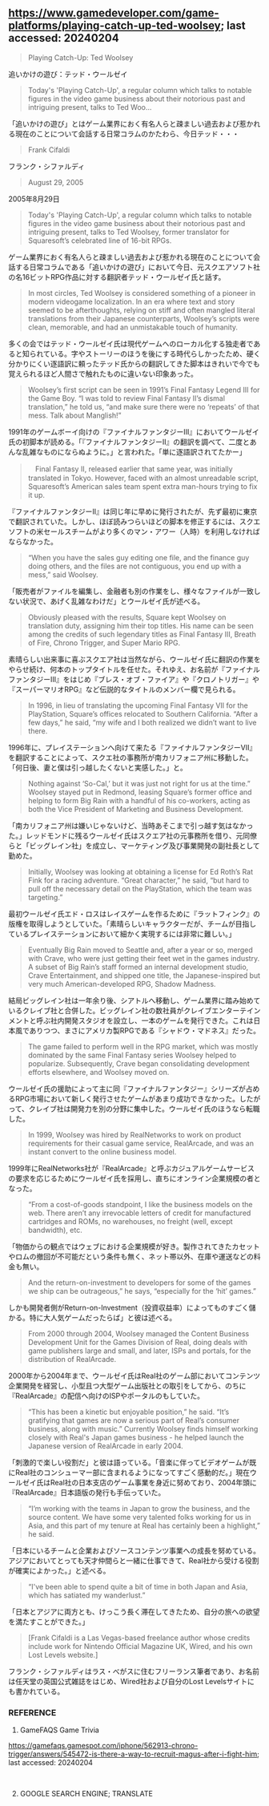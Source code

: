 ## https://www.gamedeveloper.com/game-platforms/playing-catch-up-ted-woolsey; last accessed: 20240204

> Playing Catch-Up: Ted Woolsey

追いかけの遊び：テッド・ウールゼイ

> Today's 'Playing Catch-Up', a regular column which talks to notable figures in the video game business about their notorious past and intriguing present, talks to Ted Woo...

「追いかけの遊び」とはゲーム業界におく有名人らと疎ましい過去および惹かれる現在のことについて会話する日常コラムのかたわら、今日テッド・・・

> Frank Cifaldi

フランク・シファルディ

> August 29, 2005

2005年8月29日

> Today's 'Playing Catch-Up', a regular column which talks to notable figures in the video game business about their notorious past and intriguing present, talks to Ted Woolsey, former translator for Squaresoft’s celebrated line of 16-bit RPGs. 

ゲーム業界におく有名人らと疎ましい過去および惹かれる現在のことについて会話する日常コラムである「追いかけの遊び」において今日、元スクエアソフト社の名16ビットRPG作品に対する翻訳者テッド・ウールゼイ氏と話す。

> In most circles, Ted Woolsey is considered something of a pioneer in modern videogame localization. In an era where text and story seemed to be afterthoughts, relying on stiff and often mangled literal translations from their Japanese counterparts, Woolsey’s scripts were clean, memorable, and had an unmistakable touch of humanity. 

多くの会ではテッド・ウールゼイ氏は現代ゲームへのローカル化する独走者であると知られている。字やストーリーのほうを後にする時代らしかったため、硬く分かりにくい逐語訳に頼ったテッド氏からの翻訳してきた脚本はきれいで今でも覚えられるほど人間さで触れたものに違いない印象あった。

> Woolsey’s first script can be seen in 1991’s Final Fantasy Legend III for the Game Boy. “I was told to review Final Fantasy II’s dismal translation,” he told us, “and make sure there were no ‘repeats’ of that mess. Talk about Manglish!” 

1991年のゲームボーイ向けの『ファイナルファンタジーIII』においてウールゼイ氏の初脚本が読める。「『ファイナルファンタジーII』の翻訳を調べて、二度とあんな乱雑なものにならぬように。」と言われた。「単に逐語訳されてたかー」

>　Final Fantasy II, released earlier that same year, was initially translated in Tokyo. However, faced with an almost unreadable script, Squaresoft’s American sales team spent extra man-hours trying to fix it up. 

『ファイナルファンタジーII』は同じ年に早めに発行されたが、先ず最初に東京で翻訳されていた。しかし、ほぼ読みつらいほどの脚本を修正するには、スクエソフトの米セールスチームがより多くのマン・アワー（人時）を利用しなければならなかった。

> “When you have the sales guy editing one file, and the finance guy doing others, and the files are not contiguous, you end up with a mess,” said Woolsey. 

「販売者がファイルを編集し、金融者も別の作業をし、様々なファイルが一致しない状況で、あげく乱雑なわけだ」とウールゼイ氏が述べる。

> Obviously pleased with the results, Square kept Woolsey on translation duty, assigning him their top titles. His name can be seen among the credits of such legendary titles as Final Fantasy III, Breath of Fire, Chrono Trigger, and Super Mario RPG.

素晴らしい出来事に喜ぶスクエア社は当然ながら、ウールゼイ氏に翻訳の作業をやらせ続け、何本のトップタイトルを任せた。それゆえ、お名前が『ファイナルファンタジーIII』をはじめ『ブレス・オブ・ファイア』や『クロノトリガー』や『スーパーマリオRPG』など伝説的なタイトルのメンバー欄で見られる。

> In 1996, in lieu of translating the upcoming Final Fantasy VII for the PlayStation, Square’s offices relocated to Southern California. “After a few days,” he said, “my wife and I both realized we didn’t want to live there. 

1996年に、プレイステーションへ向けて来たる『ファイナルファンタジーVII』を翻訳することによって、スクエ社の事務所が南カリフォニア州に移動した。「何日後、妻と僕は引っ越したくないと実感した。」と。

> Nothing against ‘So-Cal,’ but it was just not right for us at the time.” Woolsey stayed put in Redmond, leasing Square’s former office and helping to form Big Rain with a handful of his co-workers, acting as both the Vice President of Marketing and Business Development. 

「南カリフォニア州は嫌いじゃないけど、当時あそこまで引っ越す気はなかった。」レッドモンドに残るウールゼイ氏はスクエア社の元事務所を借り、元同僚らと「ビッグレイン社」を成立し、マーケティング及び事業開発の副社長として勤めた。

> Initially, Woolsey was looking at obtaining a license for Ed Roth’s Rat Fink for a racing adventure. “Great character,” he said, “but hard to pull off the necessary detail on the PlayStation, which the team was targeting.” 

最初ウールゼイ氏エド・ロスはレイスゲームを作るために『ラットフィンク』の版権を取得しようとしていた。「素晴らしいキャラクターだが、チームが目指しているプレイステーションにおいて細かく実現するには非常に難しい。」

> Eventually Big Rain moved to Seattle and, after a year or so, merged with Crave, who were just getting their feet wet in the games industry. A subset of Big Rain’s staff formed an internal development studio, Crave Entertainment, and shipped one title, the Japanese-inspired but very much American-developed RPG, Shadow Madness. 

結局ビッグレイン社は一年余り後、シアトルへ移動し、ゲーム業界に踏み始めているクレイブ社と合併した。ビッグレイン社の数社員がクレイブエンターテインメントと呼ぶ社内開発スタジオを設立し、一本のゲームを発行できた。これは日本風でありつつ、まさにアメリカ製RPGである『シャドウ・マドネス』だった。

> The game failed to perform well in the RPG market, which was mostly dominated by the same Final Fantasy series Woolsey helped to popularize. Subsequently, Crave began consolidating development efforts elsewhere, and Woolsey moved on. 

ウールゼイ氏の援助によって主に同『ファイナルファンタジー』シリーズが占めるRPG市場において新しく発行させたゲームがあまり成功できなかった。したがって、クレイブ社は開発力を別の分野に集中した。ウールゼイ氏のほうなら転職した。

> In 1999, Woolsey was hired by RealNetworks to work on product requirements for their casual game service, RealArcade, and was an instant convert to the online business model. 

1999年にRealNetworks社が『RealArcade』と呼ぶカジュアルゲームサービスの要求を応じるためにウールゼイ氏を採用し、直ちにオンライン企業規模の者となった。

> “From a cost-of-goods standpoint, I like the business models on the web. There aren’t any irrevocable letters of credit for manufactured cartridges and ROMs, no warehouses, no freight (well, except bandwidth), etc. 

「物価からの観点ではウェブにおける企業規模が好き。製作されてきたカセットやロムの撤回が不可能だという条件も無く、ネット帯以外、在庫や運送などの料金も無い。

> And the return-on-investment to developers for some of the games we ship can be outrageous,” he says, “especially for the ‘hit’ games.” 

しかも開発者側がReturn-on-Investment（投資収益率）によってものすごく儲かる。特に大人気ゲームだったらば」と彼は述べる。

> From 2000 through 2004, Woolsey managed the Content Business Development Unit for the Games Division of Real, doing deals with game publishers large and small, and later, ISPs and portals, for the distribution of RealArcade. 

2000年から2004年まで、ウールゼイ氏はReal社のゲーム部においてコンテンツ企業開発を経営し、小型且つ大型ゲーム出版社との取引をしてから、のちに『RealArcade』の配信へ向けのISPやポータルのもしていた。

> “This has been a kinetic but enjoyable position,” he said. “It’s gratifying that games are now a serious part of Real’s consumer business, along with music.” Currently Woolsey finds himself working closely with Real's Japan games business - he helped launch the Japanese version of RealArcade in early 2004. 

「刺激的で楽しい役割だ」と彼は語っている。「音楽に伴ってビデオゲームが既にReal社のコンシューマー部に含まれるようになってすごく感動的だ。」現在ウールゼイ氏はReal社の日本支店のゲーム事業を身近に努めており、2004年頭に『RealArcade』日本語版の発行も手伝っていた。

> “I’m working with the teams in Japan to grow the business, and the source content. We have some very talented folks working for us in Asia, and this part of my tenure at Real has certainly been a highlight,” he said. 

「日本にいるチームと企業およびソースコンテンツ事業への成長を努めている。アジアにおいてとっても天才仲間らと一緒に仕事できて、Real社から受ける役割が確実によかった。」と述べる。

> “I've been able to spend quite a bit of time in both Japan and Asia, which has satiated my wanderlust.” 

「日本とアジアに両方とも、けっこう長く滞在してきたため、自分の旅への欲望を満たすことができた。」

> [Frank Cifaldi is a Las Vegas-based freelance author whose credits include work for Nintendo Official Magazine UK, Wired, and his own Lost Levels website.]

フランク・シファルディはラス・べがスに住むフリーランス筆者であり、お名前は任天堂の英国公式雑誌をはじめ、Wired社および自分のLost Levelsサイトにも書かれている。

### REFERENCE

1) GameFAQS Game Trivia<br/>

https://gamefaqs.gamespot.com/iphone/562913-chrono-trigger/answers/545472-is-there-a-way-to-recruit-magus-after-i-fight-him; last accessed: 20240204

<br/>

2) GOOGLE SEARCH ENGINE; TRANSLATE
